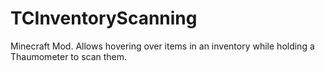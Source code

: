 # TCInventoryScanning
Minecraft Mod. Allows hovering over items in an inventory while holding a Thaumometer to scan them.

